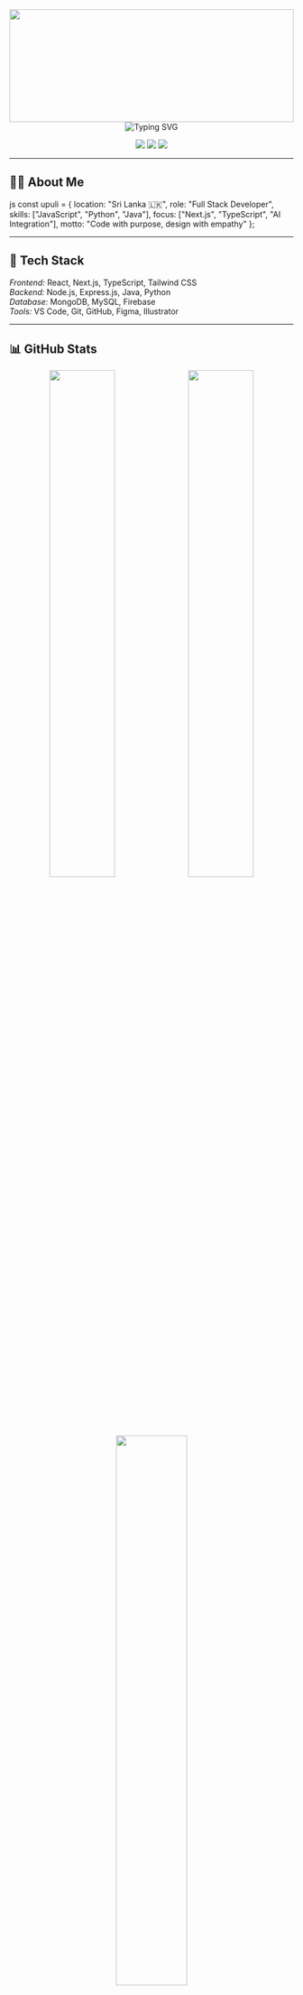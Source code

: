<div align="center">

<!-- Header -->
<img width="100%" height="200" src="https://capsule-render.vercel.app/api?type=waving&color=gradient&customColorList=12&height=200&section=header&text=Upuli%20Maheshika&fontSize=45&fontColor=fff&animation=twinkling&fontAlignY=35">

<img src="https://readme-typing-svg.demolab.com?font=Fira+Code&size=24&duration=3000&pause=500&color=667EEA&center=true&vCenter=true&width=600&lines=Full+Stack+Developer;Software+Engineer;Problem+Solver;Digital+Solutions+Builder" alt="Typing SVG" />

</div>

<p align="center">
  <img src="https://komarev.com/ghpvc/?username=UMKpp&style=for-the-badge&color=blueviolet" />
  <img src="https://img.shields.io/github/followers/UMKpp?style=for-the-badge&color=blue" />
  <img src="https://img.shields.io/github/stars/UMKpp?style=for-the-badge&color=yellow" />
</p>

---

## 👩‍💻 About Me

js
const upuli = {
  location: "Sri Lanka 🇱🇰",
  role: "Full Stack Developer",
  skills: ["JavaScript", "Python", "Java"],
  focus: ["Next.js", "TypeScript", "AI Integration"],
  motto: "Code with purpose, design with empathy"
};


---

## 🔧 Tech Stack

*Frontend:* React, Next.js, TypeScript, Tailwind CSS  
*Backend:* Node.js, Express.js, Java, Python  
*Database:* MongoDB, MySQL, Firebase  
*Tools:* VS Code, Git, GitHub, Figma, Illustrator

---

## 📊 GitHub Stats

<div align="center">
  <img src="https://github-readme-stats.vercel.app/api?username=UMKpp&show_icons=true&theme=radical" width="48%">
  <img src="https://github-readme-streak-stats.herokuapp.com/?user=UMKpp&theme=radical" width="48%">
  <br><br>
  <img src="https://github-readme-stats.vercel.app/api/top-langs/?username=UMKpp&layout=compact&theme=radical" width="50%">
  <br><br>
  <img src="https://github-readme-activity-graph.vercel.app/graph?username=UMKpp&theme=gruvbox" width="90%">
</div>

---

## 🤝 Connect with Me

<p align="center">
  <a href="https://www.linkedin.com/in/upuli-kuruppu-15a50732a/"><img src="https://img.shields.io/badge/LinkedIn-0077B5?style=flat&logo=linkedin&logoColor=white"></a>
  <a href="https://www.instagram.com/___upu____/"><img src="https://img.shields.io/badge/Instagram-E4405F?style=flat&logo=instagram&logoColor=white"></a>
  <a href="https://discord.com/users/1208788082342764634"><img src="https://img.shields.io/badge/Discord-5865F2?style=flat&logo=discord&logoColor=white"></a>
</p>

---

<div align="center">
  <h3>"Code is like poetry — beautiful, meaningful, and inspiring."</h3>
  <img src="https://quotes-github-readme.vercel.app/api?type=horizontal&theme=radical" />
</div>

---

<div align="center">
  <img src="https://capsule-render.vercel.app/api?type=waving&color=gradient&customColorList=12&height=100&section=footer">
  <h4>⭐ Star my repositories if you like my work! ⭐</h4>
</div>
